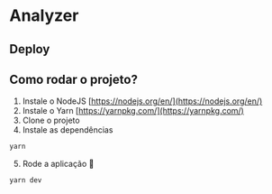 # Analyzer

## Deploy



## Como rodar o projeto?

1. Instale o NodeJS [https://nodejs.org/en/](https://nodejs.org/en/)
2. Instale o Yarn [https://yarnpkg.com/](https://yarnpkg.com/) 
3. Clone o projeto
4. Instale as dependências

  ```bash
  yarn
  ```

5. Rode a aplicação 🙂

  ```bash
  yarn dev
  ```
